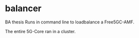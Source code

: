 # balancer

BA thesis 
Runs in command line to loadbalance a Free5GC-AMF. 

The entire 5G-Core ran in a cluster. 
